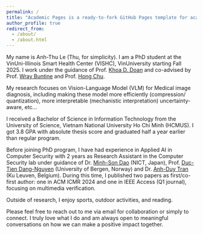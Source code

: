 ```yaml
---
permalink: /
title: "Academic Pages is a ready-to-fork GitHub Pages template for academic personal websites"
author_profile: true
redirect_from: 
  - /about/
  - /about.html
---
```


My name is Anh-Thu Le (Thu, for simplicity). I am a PhD student at the VinUni-Illinois Smart Health Center (VISHC), VinUniversity starting Fall 2025. I work under the guidance of Prof. [Khoa D. Doan](https://mail-research.com) and co-advised by Prof. [Wray Buntine](https://scholar.google.com/citations?user=J2pGGuAAAAAJ&hl=vi) and Prof. [Hong Chu](https://scholar.google.com/citations?user=ZLXxF3YAAAAJ&hl=en). 

My research focuses on Vision-Language Model (VLM) for Medical image diagnosis, including making these model more efficiently (compression/ quantization), more interpretable (mechanistic interpretation) uncertainty-aware, etc…

I received a Bachelor of Science in Information Technology from the University of Science, Vietnam National University Ho Chi Minh (HCMUS). I got 3.8 GPA with absolute thesis score and graduated half a year earlier than regular program. 

Before joining PhD program, I have had experience in Applied AI in Computer Security with 2 years as Research Assistant in the Computer Security lab under guidance of Dr. [Minh-Son Dao](https://scholar.google.com.vn/citations?user=YO1M4t8AAAAJ&hl=vi) (NICT, Japan), Prof. [Duc-Tien Dang-Nguyen](https://dnductien.github.io/) (University of Bergen, Norway) and Dr. [Anh-Duy Tran](https://pakkunandy.github.io/) (Ku Leuven, Belgium). During this time, I published two papers as first/co-first author: one in ACM ICMR 2024 and one in IEEE Access (Q1 journal), focusing on multimedia verification.

Outside of research, I enjoy sports, outdoor activities, and reading.

Please feel free to reach out to me via email for collaboration or simply to connect. I truly love what I do and am always open to meaningful conversations on how we can make a positive impact together.

